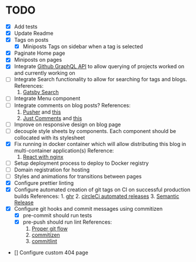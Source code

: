 # TODO

+ [x] Add tests
+ [x] Update Readme
+ [x] Tags on posts
  + [x] Miniposts Tags on sidebar when a tag is selected
+ [x] Paginate Home page
+ [x] Miniposts on pages
+ [x] Integrate [Github GraphQL API](https://developer.github.com/v4/) to allow querying of projects worked on and currently working on
+ [ ] Integrate Search functionality to allow for searching for tags and blogs.
    References:
    1. [Gatsby Search](https://www.gatsbyjs.org/docs/adding-search/)
+ [ ] Integrate Menu component
+ [ ] Integrate comments on blog posts?
     References:
     1. [Pusher](https://pusher.com/tutorials/realtime-comments-gatsby-blog) and [this](https://codeburst.io/create-a-live-comment-feed-with-pusher-and-gatsby-react-graphql-node-js-3db043d4916)
     2. [Just Comments](https://just-comments.com/pricing.html) and [this](https://60devs.com/add-comments-to-your-gatsbyjs-blog-within-two-minutes.html)
+ [ ] Improve on responsive design on blog page
 + [ ] decouple style sheets by components. Each component should be collocated with its stylesheet
+ [x] Fix running in docker container which will allow distributing this blog in multi-container application(s)
    Reference:
    1. [React with nginx](https://mherman.org/blog/2017/12/07/dockerizing-a-react-app/#react-router-and-nginx)
+ [ ] Setup deployment process to deploy to Docker registry
+ [ ] Domain registration for hosting
+ [ ] Styles and animations for transitions between pages
+ [x] Configure prettier linting
+ [x] Configure automated creation of git tags on CI on successful production builds
    References:
        1. [ghr](https://github.com/tcnksm/ghr)
        2. [circleCi automated releases](https://dzone.com/articles/automate-github-releases-with-circleci)
        3. [Semantic Release](https://github.com/semantic-release/semantic-release)
+ [x] Configure git hooks and commit messages using commitizen
    + [x] pre-commit should run tests
    + [x] pre-push should run lint
    References:
        1. [Proper git flow](https://hackernoon.com/15-tips-to-enhance-your-github-flow-6af7ceb0d8a3)
        2. [commitizen](https://github.com/commitizen/cz-cli)
        3. [commitlint](https://github.com/marionebl/commitlint)
+ [] Configure custom 404 page
